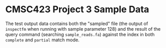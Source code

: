 # CMSC423 Project 3 Sample Data

The test output data contains both the "sampled" file (the output of `inspectfm` when running with sample parameter 128) and the result of the query command (searching `sample_reads.fa`) against the index in both `complete` and `partial` match mode.
